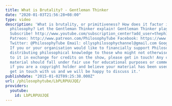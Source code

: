 ```yaml
---
title: What is Brutality? - Gentleman Thinker
date: "2020-01-03T21:56:28+08:00"
type: video
description: 'What is brutality, or primitiveness? How does it factor into logic and
  philosophy? Let the Gentleman Thinker explain! Gentleman Thinker playlist: https://www.youtube.com/watch?v=94YV6Lu009k&list=PLvoAL-KSZ32cKobolNFwuqcPJ26cmF_11&index=1
  Subscribe! http://www.youtube.com/subscription_center?add_user=thephilosophytube
  Patreon: http://www.patreon.com/PhilosophyTube Facebook: https://www.facebook.com/PhilosophyTube?ref=hl
  Twitter: @PhilosophyTube Email: ollysphilosophychannel@gmail.com Google+: google.com/+thephilosophytube
  If you or your organisation would like to financially support Philosophy Tube in
  distributing philosophical knowledge to those who might not otherwise have access
  to it in exchange for credits on the show, please get in touch! Any copyrighted
  material should fall under fair use for educational purposes or commentary, but
  if you are a copyright holder and believe your material has been used unfairly please
  get in touch with us and we will be happy to discuss it.'
publishdate: "2015-01-02T09:25:38.000Z"
url: /philosophytube/LbPLRPUUJQE/
providers:
  youtube:
    id: LbPLRPUUJQE
---
```

